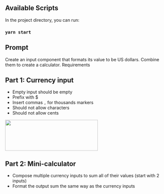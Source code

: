 
## Available Scripts

In the project directory, you can run:

### `yarn start`

## Prompt
Create an input component that formats its value to be US dollars. Combine them to create a calculator.
Requirements

## Part 1: Currency input
- Empty input should be empty
- Prefix with $
-	Insert commas `,` for thousands markers
-	Should not allow characters
-	Should not allow cents

<img width="300" height="100" src="https://s3-us-west-2.amazonaws.com/s.cdpn.io/1336047/currency.gif">

## Part 2: Mini-calculator
-	Compose multiple currency inputs to sum all of their values (start with 2 inputs)
-	Format the output sum the same way as the currency inputs
